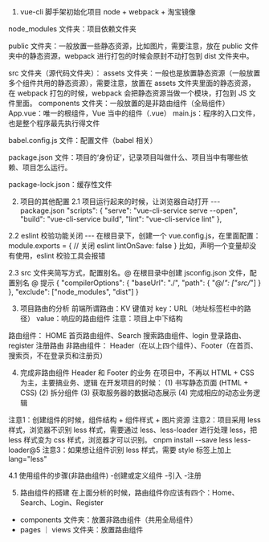 1. vue-cli 脚手架初始化项目
node + webpack + 淘宝镜像

node_modules 文件夹：项目依赖文件夹

public 文件夹：一般放置一些静态资源，比如图片，需要注意，放在 public 文件夹中的静态资源，webpack 进行打包的时候会原封不动打包到 dist 文件夹中。

src 文件夹（源代码文件夹）：
    assets 文件夹：一般也是放置静态资源（一般放置多个组件共用的静态资源），需要注意，放置在 assets 文件夹里面的静态资源，在 webpack 打包的时候，webpack 会把静态资源当做一个模块，打包到 JS 文件里面。
    components 文件夹：一般放置的是非路由组件（全局组件）
    App.vue：唯一的根组件，Vue 当中的组件（.vue）
    main.js：程序的入口文件，也是整个程序最先执行得文件

babel.config.js 文件：配置文件（babel 相关）

package.json 文件：项目的‘身份证’，记录项目叫做什么、项目当中有哪些依赖、项目怎么运行。

package-lock.json：缓存性文件

2. 项目的其他配置
2.1 项目运行起来的时候，让浏览器自动打开
--- package.json
 "scripts": {
    "serve": "vue-cli-service serve --open",
    "build": "vue-cli-service build",
    "lint": "vue-cli-service lint"
  },

  2.2 eslint 校验功能关闭
  --- 在根目录下，创建一个 vue.config.js，在里面配置：
  module.exports = {
      // 关闭 eslint
      lintOnSave: false
  }
  比如，声明一个变量却没有使用，eslint 校验工具会报错

  2.3 src 文件夹简写方式，配置别名。@
  在根目录中创建 jsconfig.json 文件，配置别名 @ 提示
  {
      "compilerOptions": {
          "baseUrl": "./",
          "path": {
              "@/*": ["src/*"]
          }
      },
      "exclude": ["node_modules", "dist"]
  }

3. 项目路由的分析
前端所谓路由：KV 键值对
key：URL（地址标签栏中的路径）
value：响应的路由组件
注意：项目上中下结构

路由组件：
HOME 首页路由组件、Search 搜索路由组件、login 登录路由、register 注册路由
非路由组件：
Header（在以上四个组件）、Footer（在首页、搜索页，不在登录页和注册页）

4. 完成非路由组件 Header 和 Footer 的业务
在项目中，不再以 HTML + CSS 为主，主要搞业务、逻辑
在开发项目的时候：
(1) 书写静态页面 (HTML + CSS)
(2) 拆分组件
(3) 获取服务器的数据动态展示
(4) 完成相应的动态业务逻辑

注意1：创建组件的时候，组件结构 + 组件样式 + 图片资源
注意2：项目采用 less 样式，浏览器不识别 less 样式，需要通过 less、less-loader 进行处理 less，把 less 样式变为 css 样式，浏览器才可以识别。
cnpm install --save less less-loader@5
注意3：如果想让组件识别 less 样式，需要 style 标签上加上 lang="less"

4.1 使用组件的步骤(非路由组件)
-创建或定义组件
-引入
-注册

5. 路由组件的搭建
在上面分析的时候，路由组件你应该有四个：Home、Search、Login、Register
- components 文件夹：放置非路由组件（共用全局组件）
- pages ｜ views 文件夹：放置路由组件
